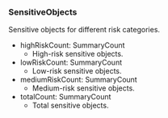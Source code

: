 ### SensitiveObjects
Sensitive objects for different risk categories.

- highRiskCount: SummaryCount
  - High-risk sensitive objects.
- lowRiskCount: SummaryCount
  - Low-risk sensitive objects.
- mediumRiskCount: SummaryCount
  - Medium-risk sensitive objects.
- totalCount: SummaryCount
  - Total sensitive objects.
